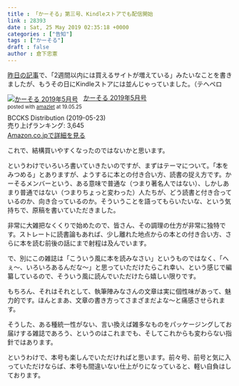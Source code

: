 ```yaml
---
title : 「かーそる」第三号、Kindleストアでも配信開始
link : 28393
date : Sat, 25 May 2019 02:35:18 +0000
categories : ["告知"]
tags : ["かーそる"]
draft : false
author : 倉下忠憲
---
```


<a href="https://rashita.net/blog/?p=28386">昨日の記事</a>で、「2週間以内には買えるサイトが増えている」みたいなことを書きましたが、もうその日にKindleストアには並んじゃっていました。（テヘペロ

<div class="amazlet-box" style="margin-bottom:0px;"><div class="amazlet-image" style="float:left;margin:0px 12px 1px 0px;"><a href="http://www.amazon.co.jp/exec/obidos/ASIN/B07SCK51W9/rashita1000-22/ref=nosim/" name="amazletlink" target="_blank"><img src="https://images-fe.ssl-images-amazon.com/images/I/41TIzZ5KFzL._SL160_.jpg" alt="かーそる 2019年5月号" style="border: none;" /></a></div><div class="amazlet-info" style="line-height:120%; margin-bottom: 10px"><div class="amazlet-name" style="margin-bottom:10px;line-height:120%"><a href="http://www.amazon.co.jp/exec/obidos/ASIN/B07SCK51W9/rashita1000-22/ref=nosim/" name="amazletlink" target="_blank">かーそる 2019年5月号</a><div class="amazlet-powered-date" style="font-size:80%;margin-top:5px;line-height:120%">posted with <a href="http://www.amazlet.com/" title="amazlet" target="_blank">amazlet</a> at 19.05.25</div></div><div class="amazlet-detail">BCCKS Distribution (2019-05-23)<br />売り上げランキング: 3,645<br /></div><div class="amazlet-sub-info" style="float: left;"><div class="amazlet-link" style="margin-top: 5px"><a href="http://www.amazon.co.jp/exec/obidos/ASIN/B07SCK51W9/rashita1000-22/ref=nosim/" name="amazletlink" target="_blank">Amazon.co.jpで詳細を見る</a></div></div></div><div class="amazlet-footer" style="clear: left"></div></div>

これで、結構買いやすくなったのではないかと思います。

というわけでいろいろ書いていきたいのですが、まずはテーマについて。「本をみつめる」とありますが、ようするに本との付き合い方、読書の捉え方です。かーそるメンバーという、ある意味で普通な（つまり著名人ではない）、しかしあまり普通ではない（つまりちょっと変わった）人たちが、どう読書と付き合っているのか、向き合っているのか。そういうことを語ってもらいたいな、という気持ちで、原稿を書いていただきました。

非常に大雑把なくくりで始めたので、皆さん、その調理の仕方が非常に独特です。ストレートに読書論もあれば、少し離れた地点からの本との付き合い方、さらに本を読む前後の話にまで射程は及んでいます。

で、別にこの雑誌は「こういう風に本を読みなさい」というものではなく、「へぇ〜、いろいろあるんだな〜」と思っていただけたらこれ幸い、という感じで編纂しているので、そういう風に読んでいただけたら嬉しい限りです。

もちろん、それはそれとして、執筆陣みなさんの文章は実に個性味があって、魅力的です。ほんとまあ、文章の書き方ってさまざまだよな〜と痛感させられます。

そうした、ある種統一性がない、言い換えば雑多なものをパッケージングしてお届けする雑誌であろう、というのはこれまでも、そしてこれからも変わらない指針ではあります。

というわけで、本号も楽しんでいただければと思います。前々号、前号と気に入っていただけならば、本号も間違いない仕上がりになっていると、軽い自負はしております。